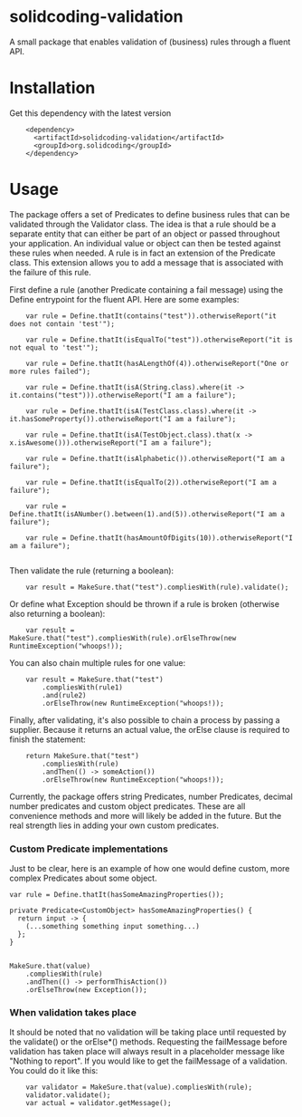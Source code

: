 # solidcoding-validation

A small package that enables validation of (business) rules through a fluent API.

# Installation

Get this dependency with the latest version

```
    <dependency>
      <artifactId>solidcoding-validation</artifactId>
      <groupId>org.solidcoding</groupId>
    </dependency>
```

# Usage

The package offers a set of Predicates to define business rules that can be validated through the Validator class. The
idea is that a rule should be a separate entity that can either be part of an object or passed throughout your
application. An individual value or object can then be tested against these rules when needed. A rule is in fact an
extension of the Predicate class. This extension allows you to add a message that is associated with the failure of this
rule.

First define a rule (another Predicate containing a fail message) using the Define entrypoint for the fluent API. Here are some examples:

```
    var rule = Define.thatIt(contains("test")).otherwiseReport("it does not contain 'test'");
    
    var rule = Define.thatIt(isEqualTo("test")).otherwiseReport("it is not equal to 'test'");

    var rule = Define.thatIt(hasALengthOf(4)).otherwiseReport("One or more rules failed");

    var rule = Define.thatIt(isA(String.class).where(it -> it.contains("test"))).otherwiseReport("I am a failure");
   
    var rule = Define.thatIt(isA(TestClass.class).where(it -> it.hasSomeProperty()).otherwiseReport("I am a failure");
    
    var rule = Define.thatIt(isA(TestObject.class).that(x -> x.isAwesome())).otherwiseReport("I am a failure"); 

    var rule = Define.thatIt(isAlphabetic()).otherwiseReport("I am a failure");

    var rule = Define.thatIt(isEqualTo(2)).otherwiseReport("I am a failure");

    var rule = Define.thatIt(isANumber().between(1).and(5)).otherwiseReport("I am a failure");

    var rule = Define.thatIt(hasAmountOfDigits(10)).otherwiseReport("I am a failure");
    
```

Then validate the rule (returning a boolean):

```
    var result = MakeSure.that("test").compliesWith(rule).validate();
```

Or define what Exception should be thrown if a rule is broken (otherwise also returning a boolean):

```
    var result = MakeSure.that("test").compliesWith(rule).orElseThrow(new RuntimeException("whoops!));
```

You can also chain multiple rules for one value:

```
    var result = MakeSure.that("test")
        .compliesWith(rule1)
        .and(rule2)
        .orElseThrow(new RuntimeException("whoops!));
```

Finally, after validating, it's also possible to chain a process by passing a supplier. Because it returns an actual
value, the orElse clause is required to finish the statement:

```
    return MakeSure.that("test")
        .compliesWith(rule)
        .andThen(() -> someAction())
        .orElseThrow(new RuntimeException("whoops!));
```

Currently, the package offers string Predicates, number Predicates, decimal number predicates and custom object
predicates. These are all convenience methods and more will likely be added in the future. But the real strength lies in
adding your own custom predicates.

### Custom Predicate<T> implementations

Just to be clear, here is an example of how one would define custom, more complex Predicates about some object.

```
var rule = Define.thatIt(hasSomeAmazingProperties());

private Predicate<CustomObject> hasSomeAmazingProperties() {
  return input -> {
    (...something something input something...)
  };
}


MakeSure.that(value)
    .compliesWith(rule)
    .andThen(() -> performThisAction())
    .orElseThrow(new Exception());
```

### When validation takes place

It should be noted that no validation will be taking place until requested by the validate() or the orElse*() methods.
Requesting the failMessage before validation has taken place will always result in a placeholder message like "Nothing
to report". If you would like to get the failMessage of a validation. You could do it like this:

```
    var validator = MakeSure.that(value).compliesWith(rule);
    validator.validate();
    var actual = validator.getMessage();
```

